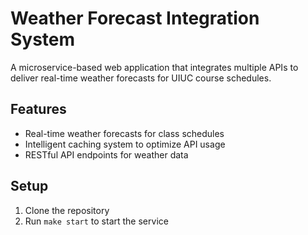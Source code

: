 # Weather Forecast Integration System

A microservice-based web application that integrates multiple APIs to deliver real-time weather forecasts for UIUC course schedules.

## Features
- Real-time weather forecasts for class schedules
- Intelligent caching system to optimize API usage
- RESTful API endpoints for weather data

## Setup
1. Clone the repository
2. Run `make start` to start the service
